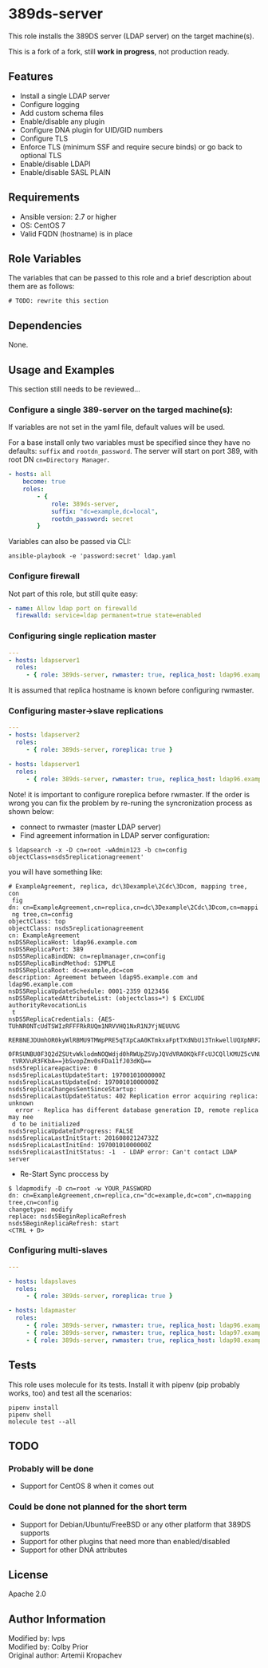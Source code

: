 # 389ds-server

This role installs the 389DS server (LDAP server) on the target machine(s).

This is a fork of a fork, still **work in progress**, not production ready.

## Features
- Install a single LDAP server
- Configure logging
- Add custom schema files
- Enable/disable any plugin
- Configure DNA plugin for UID/GID numbers
- Configure TLS
- Enforce TLS (minimum SSF and require secure binds) or go back to optional TLS
- Enable/disable LDAPI
- Enable/disable SASL PLAIN

## Requirements
- Ansible version: 2.7 or higher
- OS: CentOS 7
- Valid FQDN (hostname) is in place

## Role Variables

The variables that can be passed to this role and a brief description about them are as follows:
```
# TODO: rewrite this section
```

## Dependencies

None.

## Usage and Examples

This section still needs to be reviewed...

### Configure a single 389-server on the targed machine(s):
If variables are not set in the yaml file, default values will be used.

For a base install only two variables must be specified since they have no
defaults: `suffix` and `rootdn_password`. The server will start on port 389,
with root DN `cn=Directory Manager`.

```yaml
- hosts: all
	become: true
	roles:
		- {
			role: 389ds-server,
			suffix: "dc=example,dc=local",
			rootdn_password: secret
		}
```

Variables can also be passed via CLI:

```
ansible-playbook -e 'password:secret' ldap.yaml
```

### Configure firewall

Not part of this role, but still quite easy:

```yaml
- name: Allow ldap port on firewalld
  firewalld: service=ldap permanent=true state=enabled
```

### Configuring single replication master
```yaml
---
- hosts: ldapserver1
  roles:
     - { role: 389ds-server, rwmaster: true, replica_host: ldap96.example.com }
```
It is assumed that replica hostname is known before configuring rwmaster.

### Configuring master->slave replications
```yaml
---
- hosts: ldapserver2
  roles:
     - { role: 389ds-server, roreplica: true }

- hosts: ldapserver1
  roles:
     - { role: 389ds-server, rwmaster: true, replica_host: ldap96.example.com }
```
Note! it is important to configure roreplica before rwmaster.
If the order is wrong you can fix the problem by re-runing the syncronization process as shown below:
- connect to rwmaster (master LDAP server)
- Find agreement information in LDAP server configuration:
```
$ ldapsearch -x -D cn=root -wAdmin123 -b cn=config objectClass=nsds5replicationagreement'
```
you will have something like:
```
# ExampleAgreement, replica, dc\3Dexample\2Cdc\3Dcom, mapping tree, con
 fig
dn: cn=ExampleAgreement,cn=replica,cn=dc\3Dexample\2Cdc\3Dcom,cn=mappi
 ng tree,cn=config
objectClass: top
objectClass: nsds5replicationagreement
cn: ExampleAgreement
nsDS5ReplicaHost: ldap96.example.com
nsDS5ReplicaPort: 389
nsDS5ReplicaBindDN: cn=replmanager,cn=config
nsDS5ReplicaBindMethod: SIMPLE
nsDS5ReplicaRoot: dc=example,dc=com
description: Agreement between ldap95.example.com and ldap96.example.com
nsDS5ReplicaUpdateSchedule: 0001-2359 0123456
nsDS5ReplicatedAttributeList: (objectclass=*) $ EXCLUDE authorityRevocationLis
 t
nsDS5ReplicaCredentials: {AES-TUhNR0NTcUdTSWIzRFFFRkRUQm1NRVVHQ1NxR1NJYjNEUUVG
 RERBNEJDUmhOR0kyWlRBMU9TMWpPRE5qTXpCaA0KTmkxaFptTXdNbU13TnkwellUQXpNRFZpTVFBQ
 0FRSUNBU0F3Q2dZSUtvWklodmNOQWdjd0hRWUpZSVpJQVdVRA0KQkFFcUJCQllKMUZ5cVNUK25YSU
 tVRXVuR3FKbA==}bSvopZmv0sFDa11fJ03dKQ==
nsds5replicareapactive: 0
nsds5replicaLastUpdateStart: 19700101000000Z
nsds5replicaLastUpdateEnd: 19700101000000Z
nsds5replicaChangesSentSinceStartup:
nsds5replicaLastUpdateStatus: 402 Replication error acquiring replica: unknown
  error - Replica has different database generation ID, remote replica may nee
 d to be initialized
nsds5replicaUpdateInProgress: FALSE
nsds5replicaLastInitStart: 20160802124732Z
nsds5replicaLastInitEnd: 19700101000000Z
nsds5replicaLastInitStatus: -1  - LDAP error: Can't contact LDAP server
```
- Re-Start Sync proccess by
```
$ ldapmodify -D cn=root -w YOUR_PASSWORD
dn: cn=ExampleAgreement,cn=replica,cn="dc=example,dc=com",cn=mapping tree,cn=config
changetype: modify
replace: nsds5BeginReplicaRefresh
nsds5BeginReplicaRefresh: start
<CTRL + D>
```

### Configuring multi-slaves
```yaml
---

- hosts: ldapslaves
  roles:
     - { role: 389ds-server, roreplica: true }

- hosts: ldapmaster
  roles:
     - { role: 389ds-server, rwmaster: true, replica_host: ldap96.example.com, agreement_name: agreement1 }
     - { role: 389ds-server, rwmaster: true, replica_host: ldap97.example.com, agreement_name: agreement2, skip_config: true }
     - { role: 389ds-server, rwmaster: true, replica_host: ldap98.example.com, agreement_name: agreement3, skip_config: true}
```

## Tests

This role uses molecule for its tests. Install it with pipenv (pip probably works, too) and test all the scenarios:

```shell
pipenv install
pipenv shell
molecule test --all
```

## TODO

### Probably will be done
- Support for CentOS 8 when it comes out

### Could be done not planned for the short term
- Support for Debian/Ubuntu/FreeBSD or any other platform that 389DS supports
- Support for other plugins that need more than enabled/disabled
- Support for other DNA attributes

## License

Apache 2.0

## Author Information

Modified by: lvps  
Modified by: Colby Prior  
Original author: Artemii Kropachev
